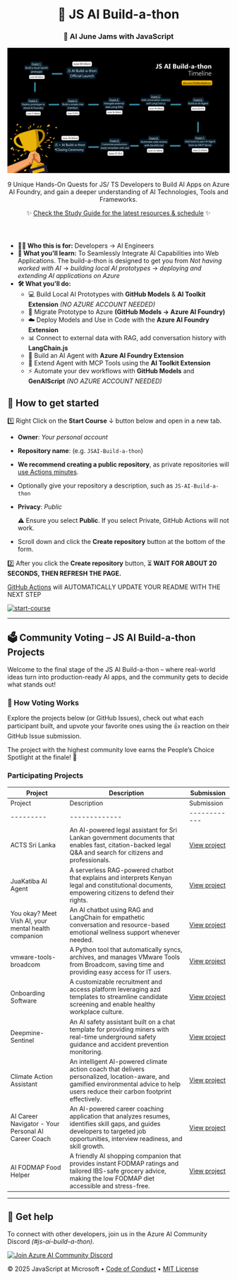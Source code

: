 <header>

# 🚀 JS AI Build-a-thon

### 🤖 AI June Jams with JavaScript

![Timeline for the program](https://github.com/Azure-Samples/JS-AI-Build-a-thon/blob/assets/jsai-buildathon-assets/jsaibuildathon-timeline.png?raw=true)

9 Unique Hands-On Quests for JS/ TS Developers to Build AI Apps on Azure AI Foundry, and gain a deeper understanding of AI Technologies, Tools and Frameworks.

✨ [Check the Study Guide for the latest resources & schedule](https://aka.ms/JSAIStudyGuide) ✨

</header>

- **👩‍💻 Who this is for:** Developers &#8594; AI Engineers
- **🧠 What you'll learn:** To Seamlessly Integrate AI Capabilities into Web Applications. The build-a-thon is designed to get you from _Not having worked with AI_ &#8594; _building local AI prototypes_ &#8594; _deploying and extending AI applications on Azure_
- **🛠️ What you'll do:** 
   - 💻 Build Local AI Prototypes with **GitHub Models** & **AI Toolkit Extension** _(NO AZURE ACCOUNT NEEDED)_
   - 🔄 Migrate Prototype to Azure **(GitHub Models &#8594; Azure AI Foundry)**
   - ☁️ Deploy Models and Use in Code with the **Azure AI Foundry Extension**
   - 📊 Connect to external data with RAG, add conversation history with **LangChain.js**
   - 🤖 Build an AI Agent with **Azure AI Foundry Extension**
   - 🧰 Extend Agent with MCP Tools using the **AI Toolkit Extension**
   - ⚡ Automate your dev workflows with **GitHub Models** and **GenAIScript** _(NO AZURE ACCOUNT NEEDED)_

## 🏁 How to get started

1️⃣ Right Click on the **Start Course** &#8595; button below and open in a new tab. 

   - **Owner**: _Your personal account_ 
   - **Repository name**: (e.g. `JSAI-Build-a-thon`)
   - **We recommend creating a public repository**, as private repositories will [use Actions minutes](https://docs.github.com/en/billing/managing-billing-for-github-actions/about-billing-for-github-actions).
   - Optionally give your repository a description, such as `JS-AI-Build-a-thon`
   - **Privacy**: _Public_ 
      
      ⚠️ Ensure you select **Public**. If you select Private, GitHub Actions will not work.
   - Scroll down and click the **Create repository** button at the bottom of the form.

2️⃣ After you click the **Create repository** button, ⏳ **WAIT FOR ABOUT 20 SECONDS, THEN REFRESH THE PAGE.**

 [GitHub Actions](https://docs.github.com/actions) will AUTOMATICALLY UPDATE YOUR README WITH THE NEXT STEP


   [![start-course](https://user-images.githubusercontent.com/1221423/235727646-4a590299-ffe5-480d-8cd5-8194ea184546.svg)](https://github.com/new?template_name=JS-AI-Build-a-thon&template_owner=Azure-Samples)
<footer>

---

## 🗳️ Community Voting – JS AI Build-a-thon Projects
Welcome to the final stage of the JS AI Build-a-thon – where real-world ideas turn into production-ready AI apps, and the community gets to decide what stands out!

### 📣 How Voting Works
Explore the projects below (or GitHub Issues), check out what each participant built, and upvote your favorite ones using the 👍 reaction on their GitHub Issue submission.

The project with the highest community love earns the People’s Choice Spotlight at the finale! 🚀

### Participating Projects

|Project|Description|Submission|
|---|---|---|
| Project | Description | Submission |
|---------|-------------|------------|
| ACTS Sri Lanka | An AI-powered legal assistant for Sri Lankan government documents that enables fast, citation-backed legal Q&A and search for citizens and professionals. | [View project](https://github.com/Azure-Samples/JS-AI-Build-a-thon/issues/42) |
| JuaKatiba AI Agent | A serverless RAG-powered chatbot that explains and interprets Kenyan legal and constitutional documents, empowering citizens to defend their rights. | [View project](https://github.com/Azure-Samples/JS-AI-Build-a-thon/issues/41) |
| You okay? Meet Vish AI, your mental health companion | An AI chatbot using RAG and LangChain for empathetic conversation and resource-based emotional wellness support whenever needed. | [View project](https://github.com/Azure-Samples/JS-AI-Build-a-thon/issues/38) |
| vmware-tools-broadcom | A Python tool that automatically syncs, archives, and manages VMware Tools from Broadcom, saving time and providing easy access for IT users. | [View project](https://github.com/Azure-Samples/JS-AI-Build-a-thon/issues/37) |
| Onboarding Software | A customizable recruitment and access platform leveraging azd templates to streamline candidate screening and enable healthy workplace culture. | [View project](https://github.com/Azure-Samples/JS-AI-Build-a-thon/issues/36) |
| Deepmine-Sentinel | An AI safety assistant built on a chat template for providing miners with real-time underground safety guidance and accident prevention monitoring. | [View project](https://github.com/Azure-Samples/JS-AI-Build-a-thon/issues/29) |
| Climate Action Assistant | An intelligent AI-powered climate action coach that delivers personalized, location-aware, and gamified environmental advice to help users reduce their carbon footprint effectively. | [View project](https://github.com/Azure-Samples/JS-AI-Build-a-thon/issues/48) |
| AI Career Navigator - Your Personal AI Career Coach | An AI-powered career coaching application that analyzes resumes, identifies skill gaps, and guides developers to targeted job opportunities, interview readiness, and skill growth. | [View project](https://github.com/Azure-Samples/JS-AI-Build-a-thon/issues/47) |
| AI FODMAP Food Helper | A friendly AI shopping companion that provides instant FODMAP ratings and tailored IBS-safe grocery advice, making the low FODMAP diet accessible and stress-free. | [View project](https://github.com/Azure-Samples/JS-AI-Build-a-thon/issues/46) |

---

## 🤝 Get help 

To connect with other developers, join us in the Azure AI Community Discord _(#js-ai-build-a-thon)_.

[![Join Azure AI Community Discord](https://dcbadge.limes.pink/api/server/kzRShWzttr)](https://aka.ms/JSAIonDiscord)

<!--
|Study Jam|Country|Time zone|
|---|---|---|
|[University of Southern California (USC)](https://bit.ly/js-ai-buildathon)|US, UK, India, Bangladesh|PT, ET, BST, IST|
|[MLSA SPSU (Sir Padampat Singhania University)](https://forms.cloud.microsoft/r/fNFAuELdk4)|India|IST (GMT + 05:30)|
|[MLSA Nepal](https://forms.cloud.microsoft/r/ANcMqGKrrv)|Nepal|GMT + 5:45|
|[Azure Developer Community Kolkata](https://forms.cloud.microsoft/r/tZLHWTk3Cm )|India|IST (GMT + 05:30)|
|[Elliot, Herzegovina](https://forms.office.com/r/MGJ6StHWa4?origin=lprLink)|Bosnia|Central Time|
|[MLSC-PRPCEM](https://globalai.community/chapters/amravati/events/js-ai-build-a-thon/)|India|IST (GMT + 05:30)|
|[MLSA - Nigeria](https://forms.cloud.microsoft/r/eHYGdD2gBr)|Nigeria|WAT (GMT + 1)|
|[Nairobi Azure AI](https://forms.office.com/r/3DK5Z7gqU3)|Kenya|EAT (GMT + 3)|
|[SRM Institute of Science & Technology](https://forms.office.com/r/VQ4f1TXdCv)|India |IST (GMT + 05:30)|
|[National Institute of Business Management](https://shorturl.at/UN509)|Sri Lanka|IST (GMT + 05:30)|
|[DHA Suffa University](https://forms.cloud.microsoft/r/7r1ddkxyfH)|India |IST (GMT + 05:30)|
|[Code Crafting](https://forms.office.com/pages/responsepage.aspx?id=oBzDhDusrk6tEVGdgCM-b034xDCHMYNAl2nq0Nl42JZUMVFaQTJFSEpIT0xYVTc0QUoxWjEyMExNVi4u&route=shorturl)|India|IST (GMT + 05:30)|
|[MLSA Peru](https://forms.office.com/pages/responsepage.aspx?id=oBzDhDusrk6tEVGdgCM-b034xDCHMYNAl2nq0Nl42JZUMVFaQTJFSEpIT0xYVTc0QUoxWjEyMExNVi4u&route=shorturl)|Peru |(GMT - 05:00)|
|[MLSA DEKUT](https://forms.office.com/r/YLWiQrGisf)|Kenya |EAT (GMT + 3)| -->


&copy; 2025 JavaScript at Microsoft &bull; [Code of Conduct](https://www.contributor-covenant.org/version/2/1/code_of_conduct/code_of_conduct.md) &bull; [MIT License](https://gh.io/mit)
</footer>
